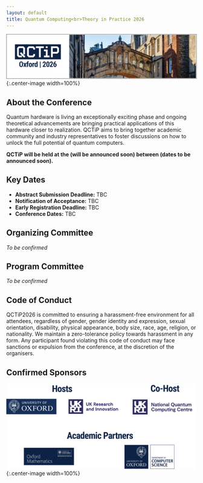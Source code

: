 ```yaml
---
layout: default
title: Quantum Computing<br>Theory in Practice 2026
---
```


![Oxford Bridge of Sighs](assets/images/cover.png){:.center-image width=100%}

## About the Conference

Quantum hardware is living an exceptionally exciting phase and ongoing theoretical advancements are bringing practical applications of this hardware closer to realization. QCTiP aims to bring together academic community and industry representatives to foster discussions on how to unlock the full potential of quantum computers.

**QCTiP will be held at the (will be announced soon) between (dates to be announced soon).**

## Key Dates

- **Abstract Submission Deadline:** TBC
- **Notification of Acceptance:** TBC
- **Early Registration Deadline:** TBC
- **Conference Dates:** TBC


## Organizing Committee

_To be confirmed_

## Program Committee

_To be confirmed_

## Code of Conduct

QCTiP2026 is committed to ensuring a harassment-free environment for all attendees, regardless of gender, gender identity and expression, sexual orientation, disability, physical appearance, body size, race, age, religion, or nationality. We maintain a zero-tolerance policy towards harassment in any form. Any participant found violating this code of conduct may face sanctions or expulsion from the conference, at the discretion of the organisers.

<!--
TODO: provide details for reporting CoC violations and getting local support. (see QCTiP 2025 website for example)
-->

## Confirmed Sponsors

![Acknowledgments](assets/images/sponsors.png){:.center-image width=100%}